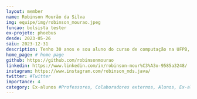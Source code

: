 ```yaml
---
layout: member
name: Robinson Mourão da Silva
img: equipe/img/robinson_mourao.jpeg
funcao: bolsista tester
ex-projeto: phoebus
desde: 2023-05-26
saiu: 2023-12-31
description: Tenho 30 anos e sou aluno do curso de computação na UFPB, tenho experiência em outro projeto na área de testes em API REST(Java-Springboot). Perfeccionista e criterioso gosto de ajudar, documentar, comparar, otimizar e assim vou fazendo de tudo um laboratório.
home_page: # home page
github: https://github.com/robinsonmourao
linkedin: https://www.linkedin.com/in/robinson-mour%C3%A3o-9585a3248/
instagram: https://www.instagram.com/robinson_mds.java/
twitter: #Twitter
importance: 4
category: Ex-alunos #Professores, Colaboradores externos, Alunos, Ex-alunos
---
```

